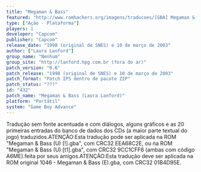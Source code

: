 ```yaml
---
title: "Megaman & Bass"
featured: "http://www.romhackers.org/imagens/traducoes/[GBA] Megaman & Bass - Laura Lanford - 1.png"
type: ["Ação - Plataforma"]
players: 1
developer: "Capcom"
publisher: "Capcom"
release_date: "1998 (original de SNES) e 10 de março de 2003"
author: ["Laura Lanford"]
group_name: "Nenhum"
group_site: "http://lanford.hpg.com.br (fora do ar)"
patch_version: "0.6"
patch_release: "1998 (original de SNES) e 10 de março de 2003"
patch_format: "Patch IPS dentro de pacote ZIP"
patch_status: "???"
id: "432"
patch_name: "Megaman & Bass (Laura Lanford)"
platform: "Portátil"
system: "Game Boy Advance"
---
```


Tradução sem fonte acentuada e com diálogos, alguns gráficos e as 20 primeiras entradas do banco de dados dos CDs (a maior parte textual do jogo) traduzidos.ATENÇÃO:Esta tradução pode ser aplicada na ROM "Megaman & Bass (U) [!].gba", com CRC32 EEA68C2E, ou na ROM "Megaman & Bass (U) [t1].gba", com CRC32 9CC1CFF6 (ambas com código A6ME).feita por seus amigos.ATENÇÃO:Esta tradução deve ser aplicada na ROM original 1046 - Megaman & Bass (E).gba, com CRC32 01B4D95E.